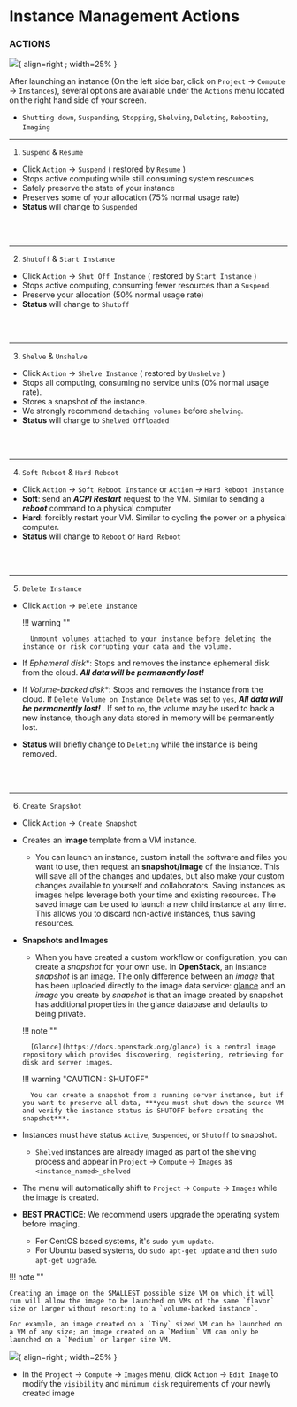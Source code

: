 # Instance Management Actions

### ACTIONS

![](/images/horizon_instance_actions.png){ align=right ; width=25% }

After launching an instance (On the left side bar, click on `Project` → `Compute` →  `Instances`), several options are available under the `Actions` menu located on the right hand side of your screen.

* `Shutting down`, `Suspending`, `Stopping`, `Shelving`, `Deleting`, `Rebooting`, `Imaging`

---

1. `Suspend` & `Resume`

* Click `Action` → `Suspend` ( restored by `Resume` )
* Stops active computing while still consuming system resources
* Safely preserve the state of your instance
* Preserves some of your allocation (75% normal usage rate)
* **Status** will change to `Suspended`

</br></br>

---

2. `Shutoff` & `Start Instance`

* Click `Action` → `Shut Off Instance` ( restored by `Start Instance` )
* Stops active computing, consuming fewer resources than a `Suspend`.
* Preserve your allocation (50% normal usage rate)
* **Status** will change to `Shutoff`

</br></br>

---

3. `Shelve` & `Unshelve`

* Click `Action` → `Shelve Instance` ( restored by `Unshelve` )
* Stops all computing, consuming no service units (0% normal usage rate).
* Stores a snapshot of the instance.
* We strongly recommend `detaching volumes` before `shelving`.
* **Status** will change to `Shelved Offloaded`

</br></br>

---

4. `Soft Reboot` & `Hard Reboot`

* Click `Action` → `Soft Reboot Instance` or `Action` → `Hard Reboot Instance`
* **Soft**: send an ***ACPI Restart*** request to the VM. Similar to sending a ***reboot*** command to a physical computer
* **Hard**: forcibly restart your VM. Similar to cycling the power on a physical computer.
* **Status** will change to `Reboot` or `Hard Reboot`

</br></br>

---

5. `Delete Instance`

* Click `Action` → `Delete Instance`

    !!! warning ""

        Unmount volumes attached to your instance before deleting the instance or risk corrupting your data and the volume.

* If *Ephemeral disk**: Stops and removes the instance ephemeral disk from the cloud. ***All data will be permanently lost!***
* If *Volume-backed disk**: Stops and removes the instance from the cloud. If `Delete Volume on Instance Delete` was set to `yes`, ***All data will be permanently lost!*** . If set to `no`, the volume may be used to back a new instance, though any data stored in memory will be permanently lost.
* **Status** will briefly change to `Deleting` while the instance is being removed.

</br></br>

---

6. `Create Snapshot`

* Click `Action` → `Create Snapshot`
* Creates an **image** template from a VM instance.
    * You can launch an instance, custom install the software and files you want to use, then request an **snapshot/image** of the instance. This will save all of the changes and updates, but also make your custom changes available to yourself and collaborators.  Saving instances as images helps leverage both your time and existing resources. The saved image can be used to launch a new child instance at any time. This allows you to discard non-active instances, thus saving resources.
* **Snapshots and Images**
    * When you have created a custom workflow or configuration, you can create a _snapshot_ for your own use. In **OpenStack**, an instance _snapshot_ is an [image](/general/instancemgt/#Image). The only difference between an _image_ that has been uploaded directly to the image data service: [glance](https://docs.openstack.org/glance) and an _image_ you create by _snapshot_ is that an image created by snapshot has additional properties in the glance database and defaults to being private.

    !!! note ""

        [Glance](https://docs.openstack.org/glance) is a central image repository which provides discovering, registering, retrieving for disk and server images.

    !!! warning "CAUTION:: SHUTOFF"

        You can create a snapshot from a running server instance, but if you want to preserve all data, ***you must shut down the source VM and verify the instance status is SHUTOFF before creating the snapshot***.

* Instances must have status `Active`, `Suspended`, or `Shutoff` to snapshot.
    * `Shelved` instances are already imaged as part of the shelving process and appear in `Project` → `Compute` →  `Images` as `<instance_named>_shelved`
* The menu will automatically shift to `Project` → `Compute` →  `Images` while the image is created.

* **BEST PRACTICE**: We recommend users upgrade the operating system before imaging.
    * For CentOS based systems, it's `sudo yum update`.
    * For Ubuntu based systems, do `sudo apt-get update` and then `sudo apt-get upgrade`.

!!! note ""

    Creating an image on the SMALLEST possible size VM on which it will run will allow the image to be launched on VMs of the same `flavor` size or larger without resorting to a `volume-backed instance`.

    For example, an image created on a `Tiny` sized VM can be launched on a VM of any size; an image created on a `Medium` VM can only be launched on a `Medium` or larger size VM.

![](/images/horizon_image_actions.png){ align=right ; width=25% }

* In the `Project` → `Compute` →  `Images` menu, click `Action` → `Edit Image` to modify the `visibility` and `minimum disk` requirements of your newly created image

</br></br></br></br></br></br></br></br>
